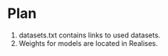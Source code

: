 # Plan
1. datasets.txt contains links to used datasets.
2. Weights for models are located in Realises.
